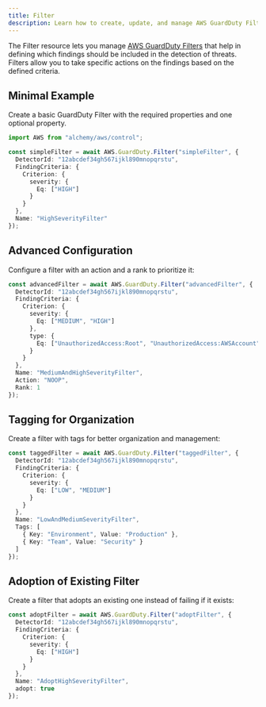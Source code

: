 ```yaml
---
title: Filter
description: Learn how to create, update, and manage AWS GuardDuty Filters using Alchemy Cloud Control.
---
```


The Filter resource lets you manage [AWS GuardDuty Filters](https://docs.aws.amazon.com/guardduty/latest/userguide/) that help in defining which findings should be included in the detection of threats. Filters allow you to take specific actions on the findings based on the defined criteria.

## Minimal Example

Create a basic GuardDuty Filter with the required properties and one optional property.

```ts
import AWS from "alchemy/aws/control";

const simpleFilter = await AWS.GuardDuty.Filter("simpleFilter", {
  DetectorId: "12abcdef34gh567ijkl890mnopqrstu",
  FindingCriteria: {
    Criterion: {
      severity: {
        Eq: ["HIGH"]
      }
    }
  },
  Name: "HighSeverityFilter"
});
```

## Advanced Configuration

Configure a filter with an action and a rank to prioritize it:

```ts
const advancedFilter = await AWS.GuardDuty.Filter("advancedFilter", {
  DetectorId: "12abcdef34gh567ijkl890mnopqrstu",
  FindingCriteria: {
    Criterion: {
      severity: {
        Eq: ["MEDIUM", "HIGH"]
      },
      type: {
        Eq: ["UnauthorizedAccess:Root", "UnauthorizedAccess:AWSAccount"]
      }
    }
  },
  Name: "MediumAndHighSeverityFilter",
  Action: "NOOP",
  Rank: 1
});
```

## Tagging for Organization

Create a filter with tags for better organization and management:

```ts
const taggedFilter = await AWS.GuardDuty.Filter("taggedFilter", {
  DetectorId: "12abcdef34gh567ijkl890mnopqrstu",
  FindingCriteria: {
    Criterion: {
      severity: {
        Eq: ["LOW", "MEDIUM"]
      }
    }
  },
  Name: "LowAndMediumSeverityFilter",
  Tags: [
    { Key: "Environment", Value: "Production" },
    { Key: "Team", Value: "Security" }
  ]
});
```

## Adoption of Existing Filter

Create a filter that adopts an existing one instead of failing if it exists:

```ts
const adoptFilter = await AWS.GuardDuty.Filter("adoptFilter", {
  DetectorId: "12abcdef34gh567ijkl890mnopqrstu",
  FindingCriteria: {
    Criterion: {
      severity: {
        Eq: ["HIGH"]
      }
    }
  },
  Name: "AdoptHighSeverityFilter",
  adopt: true
});
```